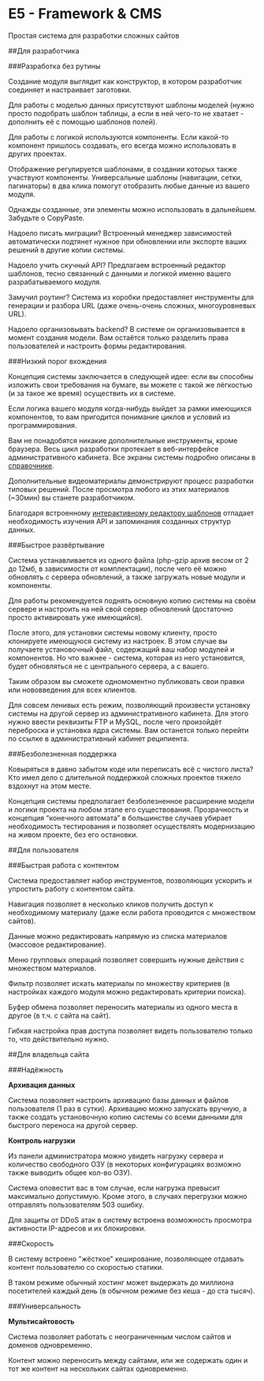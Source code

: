 # E5 - Framework &amp; CMS

Простая система для разработки сложных сайтов

##Для разработчика

###Разработка без рутины

Создание модуля выглядит как конструктор, в котором разработчик соединяет и настраивает заготовки.

Для работы с моделью данных присутствуют шаблоны моделей (нужно просто подобрать шаблон таблицы, а если в ней чего-то не хватает - дополнить её с помощью шаблонов полей).

Для работы с логикой используются компоненты. Если какой-то компонент пришлось создавать, его всегда можно использовать в других проектах.

Отображение регулируется шаблонами, в создании которых также участвуют компоненты. Универсальные шаблоны (навигации, сетки, пагинаторы) в два клика помогут отобразить любые данные из вашего модуля.

Однажды созданные, эти элементы можно использовать в дальнейшем. Забудьте о CopyPaste.

Надоело писать миграции? Встроенный менеджер зависимостей автоматически подтянет нужное при обновлении или экспорте ваших решений в другие копии системы.

Надоело учить скучный API? Предлагаем встроенный редактор шаблонов, тесно связанный с данными и логикой именно вашего разрабатываемого модуля.

Замучил роутинг? Система из коробки предоставляет инструменты для генерации и разбора URL (даже очень-очень сложных, многоуровневых URL).

Надоело организовывать backend? В системе он организовывается в момент создания модели. Вам остаётся только разделить права пользователей и настроить формы редактирования.

###Низкий порог вхождения

Концепция системы заключается в следующей идее: если вы способны изложить свои требования на бумаге, вы можете с такой же лёгкостью (и за такое же время) осуществить их в системе.

Если логика вашего модуля когда-нибудь выйдет за рамки имеющихся компонентов, то вам пригодится понимание циклов и условий из программирования.

Вам не понадобятся никакие дополнительные инструменты, кроме браузера. Весь цикл разработки протекает в веб-интерфейсе административного кабинета. Все экраны системы подробно описаны в [справочнике](http://rucms.org/helpdesk).

Дополнительные видеоматериалы демонстрируют процесс разработки типовых решений. После просмотра любого из этих материалов (~30мин) вы станете разработчиком.

Благодаря встроенному [интерактивному редактору шаблонов](http://rucms.org/helpdesk/admin_panel/work_with_module/tpl_editor) отпадает необходимость изучения API и запоминания созданных структур данных.

###Быстрое развёртывание

Система устанавливается из одного файла (php-gzip архив весом от 2 до 12мб, в зависимости от комплектации), после чего её можно обновлять с сервера обновлений, а также загружать новые модули и компоненты.

Для работы рекомендуется поднять основную копию системы на своём сервере и настроить на ней свой сервер обновлений (достаточно просто активировать уже имеющийся).

После этого, для установки системы новому клиенту, просто клонируете имеющуюся систему из настроек. В этом случае вы получаете установочный файл, содержащий ваш набор модулей и компонентов. Но что важнее - система, которая из него установится, будет обновляться не с центрального сервера, а с вашего.

Таким образом вы сможете одномоментно публиковать свои правки или нововведения для всех клиентов.

Для совсем ленивых есть режим, позволяющий произвести установку системы на другой сервер из административного кабинета. Для этого нужно ввести реквизиты FTP и MySQL, после чего произойдёт переброска и установка ядра системы. Вам останется только перейти по ссылке в административный кабинет реципиента.

###Безболезненная поддержка

Ковыряться в давно забытом коде или переписать всё с чистого листа? Кто имел дело с длительной поддержкой сложных проектов тяжело вздохнут на этом месте.

Концепция системы предполагает безболезненное расширение модели и логики проекта на любом этапе его существования. Прозрачность и концепция “конечного автомата” в большинстве случаев убирает необходимость тестирования и позволяет осуществлять модернизацию на живом проекте, без его остановки.


##Для пользователя

###Быстрая работа с контентом

Система предоставляет набор инструментов, позволяющих ускорить и упростить работу с контентом сайта.

Навигация позволяет в несколько кликов получить доступ к необходимому материалу (даже если работа проводится с множеством сайтов).

Данные можно редактировать напрямую из списка материалов (массовое редактирование).

Меню групповых операций позволяет совершить нужные действия с множеством материалов.

Фильтр позволяет искать материалы по множеству критериев (в настройках каждого модуля можно редактировать критерии поиска).

Буфер обмена позволяет переносить материалы из одного места в другое (в т.ч. с сайта на сайт).

Гибкая настройка прав доступа позволяет видеть пользователю только то, что действительно нужно.


##Для владельца сайта

###Надёжность

**Архивация данных**

Система позволяет настроить архивацию базы данных и файлов пользователя (1 раз в сутки). Архивацию можно запускать вручную, а также создать установочную копию системы со всеми данными для быстрого переноса на другой сервер.

**Контроль нагрузки**

Из панели администратора можно увидеть нагрузку сервера и количество свободного ОЗУ (в некоторых конфигурациях возможно также выводить общее кол-во ОЗУ).

Система оповестит вас в том случае, если нагрузка превысит максимально допустимую. Кроме этого, в случаях перегрузки можно отправлять пользователям 503 ошибку.

Для защиты от DDoS атак в систему встроена возможность просмотра активности IP-адресов и их блокировки.

###Скорость

В систему встроено "жёсткое" кеширование, позволяющее отдавать контент пользователю со скоростью статики.

В таком режиме обычный хостинг может выдержать до миллиона посетителей каждый день (в обычном режиме без кеша - до ста тысяч).

###Универсальность

**Мультисайтовость**

Система позволяет работать с неограниченным числом сайтов и доменов одновременно.

Контент можно переносить между сайтами, или же содержать один и тот же контент на нескольких сайтах одновременно.

